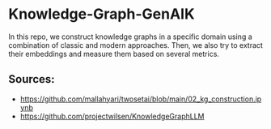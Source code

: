 # Knowledge-Graph-GenAIK
In this repo, we construct knowledge graphs in a specific domain using a combination of classic and modern approaches. Then, we also try to extract their embeddings and measure them based on several metrics.

## Sources:
- https://github.com/mallahyari/twosetai/blob/main/02_kg_construction.ipynb
- https://github.com/projectwilsen/KnowledgeGraphLLM 
